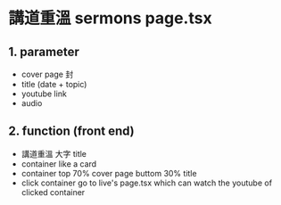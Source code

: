 # 講道重溫 sermons page.tsx
## 1. parameter
- cover page 封
- title (date + topic)
- youtube link
- audio

## 2. function (front end)
- 講道重溫 大字 title
- container like a card
- container top 70% cover page buttom 30% title
- click container go to live's page.tsx which can watch the youtube of clicked container
